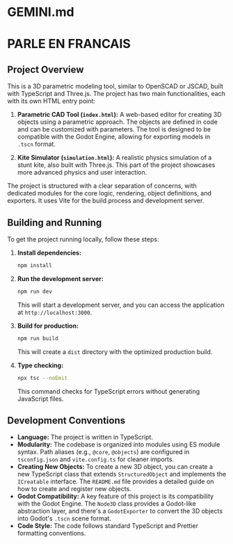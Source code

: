 # GEMINI.md
# PARLE EN FRANCAIS
## Project Overview

This is a 3D parametric modeling tool, similar to OpenSCAD or JSCAD, built with TypeScript and Three.js. The project has two main functionalities, each with its own HTML entry point:

1.  **Parametric CAD Tool (`index.html`):** A web-based editor for creating 3D objects using a parametric approach. The objects are defined in code and can be customized with parameters. The tool is designed to be compatible with the Godot Engine, allowing for exporting models in `.tscn` format.

2.  **Kite Simulator (`simulation.html`):** A realistic physics simulation of a stunt kite, also built with Three.js. This part of the project showcases more advanced physics and user interaction.

The project is structured with a clear separation of concerns, with dedicated modules for the core logic, rendering, object definitions, and exporters. It uses Vite for the build process and development server.

## Building and Running

To get the project running locally, follow these steps:

1.  **Install dependencies:**
    ```bash
    npm install
    ```

2.  **Run the development server:**
    ```bash
    npm run dev
    ```
    This will start a development server, and you can access the application at `http://localhost:3000`.

3.  **Build for production:**
    ```bash
    npm run build
    ```
    This will create a `dist` directory with the optimized production build.

4.  **Type checking:**
    ```bash
    npx tsc --noEmit
    ```
    This command checks for TypeScript errors without generating JavaScript files.

## Development Conventions

*   **Language:** The project is written in TypeScript.
*   **Modularity:** The codebase is organized into modules using ES module syntax. Path aliases (e.g., `@core`, `@objects`) are configured in `tsconfig.json` and `vite.config.ts` for cleaner imports.
*   **Creating New Objects:** To create a new 3D object, you can create a new TypeScript class that extends `StructuredObject` and implements the `ICreatable` interface. The `README.md` file provides a detailed guide on how to create and register new objects.
*   **Godot Compatibility:** A key feature of this project is its compatibility with the Godot Engine. The `Node3D` class provides a Godot-like abstraction layer, and there's a `GodotExporter` to convert the 3D objects into Godot's `.tscn` scene format.
*   **Code Style:** The code follows standard TypeScript and Prettier formatting conventions.
